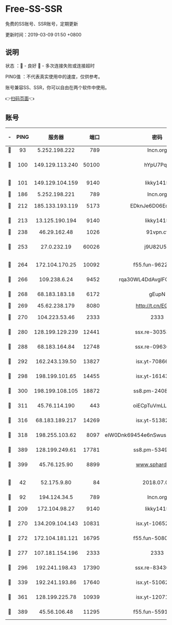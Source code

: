 # Free-SS-SSR

免费的SS账号、SSR账号，定期更新

更新时间：2019-03-09 01:50 +0800

## 说明

状态     ：🙂 - 良好 🙁 - 多次连接失败或连接超时

PING值   ：不代表真实使用中的速度，仅供参考。

账号兼容SS、SSR，你可以自由在两个软件中使用。

👉[扫码页面](https://liesauer.github.io/Free-SS-SSR/)👈

## 账号

|-|PING|服务器|端口|密码|加密方式|区域|
|:----:|:----:|:-----:|-----:|:----:|:----:|:----:|
|🙂|93|5.252.198.222|789|lncn.org|rc4|JP|
|🙂|100|149.129.113.240|50100|hYpU7PqP|chacha20-ietf-poly1305|CN|
|🙂|101|149.129.104.159|9140|likky1415|aes-256-cfb|CN|
|🙂|186|5.252.198.221|789|lncn.org|rc4|JP|
|🙂|212|185.133.193.119|5173|EDknJe6D06EoWDaw|aes-256-cfb|US|
|🙂|213|13.125.190.194|9140|likky1415|aes-256-cfb|KR|
|🙂|238|46.29.162.48|1026|91vpn.cf|rc4-md5|RU|
|🙂|253|27.0.232.19|60026|j9U82U53|xchacha20-ietf-poly1305|HK|
|🙂|264|172.104.170.25|10092|f55.fun-96225402|aes-256-cfb|SG|
|🙂|266|109.238.6.24|9452|rqa30WL4DdAvgIFG6Fs3znzTa|aes-256-cfb|FR|
|🙂|268|68.183.183.18|6172|gEupN|aes-256-cfb|SG|
|🙂|269|45.62.238.179|8080|http://t.cn/EGJIyrl|rc4-md5|CA|
|🙂|270|104.223.53.46|2333|2333|aes-256-cfb|US|
|🙂|280|128.199.129.239|12441|ssx.re-30353118|aes-256-cfb|SG|
|🙂|288|68.183.164.84|12748|ssx.re-09636957|aes-256-cfb|US|
|🙂|292|162.243.139.50|13827|isx.yt-70866658|aes-256-cfb|US|
|🙂|298|198.199.101.65|14455|isx.yt-16143744|aes-256-cfb|US|
|🙂|300|198.199.108.105|18872|ss8.pm-24089859|aes-256-cfb|US|
|🙂|311|45.76.114.190|443|oiECpTuVmLLxk4Ts|aes-256-cfb|AU|
|🙂|316|68.183.189.217|14269|isx.yt-51382941|aes-256-cfb|SG|
|🙂|318|198.255.103.62|8097|eIW0Dnk69454e6nSwuspv9DmS201tQ0D|aes-256-cfb|US|
|🙂|389|128.199.249.61|17781|ss8.pm-53490777|aes-256-cfb|SG|
|🙂|399|45.76.125.90|8899|www.sphard.com|aes-256-cfb|AU|
|🙂|42|52.175.9.80|84|2018.07.07|chacha20-ietf-poly1305|HK|
|🙂|92|194.124.34.5|789|lncn.org|rc4|JP|
|🙂|209|172.104.98.27|9140|likky1415|aes-256-cfb|JP|
|🙂|270|134.209.104.143|10831|isx.yt-10652136|aes-256-cfb|SG|
|🙂|272|172.104.181.121|16795|f55.fun-50803874|aes-256-cfb|SG|
|🙂|277|107.181.154.196|2333|2333|aes-256-cfb|US|
|🙂|296|192.241.198.43|17390|ssx.re-83430216|aes-256-cfb|US|
|🙁|339|192.241.193.86|17640|isx.yt-51062098|aes-256-cfb|US|
|🙁|361|128.199.225.78|10939|isx.yt-12071162|aes-256-cfb|SG|
|🙁|389|45.56.106.48|11295|f55.fun-55916918|aes-256-cfb|US|

